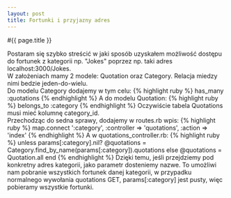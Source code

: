 ```yaml
---
layout: post
title: Fortunki i przyjazny adres
---
```


#{{ page.title }}

Postaram się szybko streścić w jaki sposób uzyskałem możliwość dostępu do fortunek z kategorii np. "Jokes" poprzez np. taki adres localhost:3000/Jokes.
<br />
W założeniach mamy 2 modele: Quotation oraz Category. Relacja miedzy nimi bedzie jeden-do-wielu.<br />
Do modelu Category dodajemy w tym celu:
{% highlight ruby %}
  has_many :quotations
{% endhighlight %}
A do modelu Quotation:
{% highlight ruby %}
  belongs_to :category
{% endhighlight %}
Oczywiście tabela Quotations musi mieć kolumnę category_id.
<br />
Przechodząc do sedna sprawy, dodajemy w routes.rb wpis: 
{% highlight ruby %}
  map.connect ':category', :controller => 'quotations', :action => 'index'
{% endhighlight %}
A w quotations_controller.rb:
{% highlight ruby %}
  unless params[:category].nil?
    @quotations = Category.find_by_name(params[:category]).quotations
  else
    @quotations = Quotation.all
  end
{% endhighlight %}
Dzięki temu, jeśli przejdziemy pod konkretny adres kategorii, jako parametr dosteniemy nazwe. To umożliwi nam pobranie wszystkich fortunek danej kategorii, w przypadku normalnego wywołania quotations GET, params[:category] jest pusty, więc pobieramy wszystkie fortunki.
